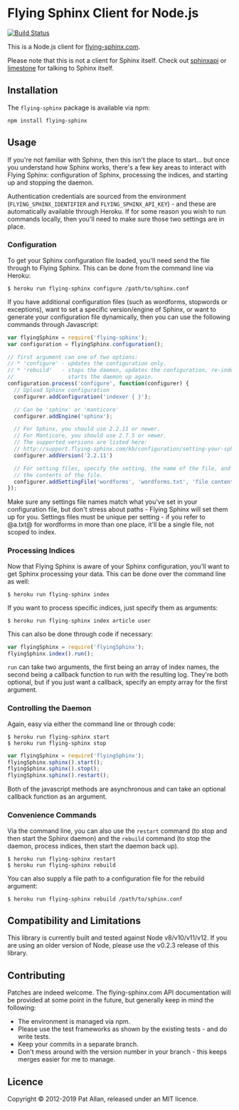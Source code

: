 # Flying Sphinx Client for Node.js

[![Build Status](https://travis-ci.org/flying-sphinx/flying-sphinx-js.svg?branch=master)](https://travis-ci.org/flying-sphinx/flying-sphinx-js)

This is a Node.js client for [flying-sphinx.com](https://flying-sphinx.com).

Please note that this is not a client for Sphinx itself. Check out [sphinxapi](https://github.com/lindory-project/node-sphinxapi) or [limestone](https://github.com/kurokikaze/limestone) for talking to Sphinx itself.

## Installation

The `flying-sphinx` package is available via npm:

```
npm install flying-sphinx
```

## Usage

If you're not familiar with Sphinx, then this isn't the place to start... but once you understand how Sphinx works, there's a few key areas to interact with Flying Sphinx: configuration of Sphinx, processing the indices, and starting up and stopping the daemon.

Authentication credentials are sourced from the environment (`FLYING_SPHINX_IDENTIFIER` and `FLYING_SPHINX_API_KEY`) - and these are automatically available through Heroku. If for some reason you wish to run commands locally, then you'll need to make sure those two settings are in place.

### Configuration

To get your Sphinx configuration file loaded, you'll need send the file through to Flying Sphinx. This can be done from the command line via Heroku:

```
$ heroku run flying-sphinx configure /path/to/sphinx.conf
```

If you have additional configuration files (such as wordforms, stopwords or exceptions), want to set a specific version/engine of Sphinx, or want to generate your configuration file dynamically, then you can use the following commands through Javascript:

```js
var flyingSphinx = require('flying-sphinx');
var configuration = flyingSphinx.configuration();

// first argument can one of two options:
// * 'configure' - updates the configuration only.
// * 'rebuild'   - stops the daemon, updates the configuration, re-indexes, and
//                 starts the daemon up again.
configuration.process('configure', function(configurer) {
  // Upload Sphinx configuration
  configurer.addConfiguration('indexer { }');

  // Can be 'sphinx' or 'manticore'
  configurer.addEngine('sphinx');

  // For Sphinx, you should use 2.2.11 or newer.
  // For Manticore, you should use 2.7.5 or newer.
  // The supported versions are listed here:
  // http://support.flying-sphinx.com/kb/configuration/setting-your-sphinx-version
  configurer.addVersion('2.2.11')

  // For setting files, specify the setting, the name of the file, and
  // the contents of the file.
  configurer.addSettingFile('wordforms', 'wordforms.txt', 'file contents');
});
```

Make sure any settings file names match what you've set in your configuration file, but don't stress about paths - Flying Sphinx will set them up for you. Settings files must be unique per setting - if you refer to @a.txt@ for wordforms in more than one place, it'll be a single file, not scoped to index.

### Processing Indices

Now that Flying Sphinx is aware of your Sphinx configuration, you'll want to get Sphinx processing your data. This can be done over the command line as well:

```
$ heroku run flying-sphinx index
```

If you want to process specific indices, just specify them as arguments:

```
$ heroku run flying-sphinx index article user
```

This can also be done through code if necessary:

```js
var flyingSphinx = require('flyingSphinx');
flyingSphinx.index().run();
```

`run` can take two arguments, the first being an array of index names, the second being a callback function to run with the resulting log. They're both optional, but if you just want a callback, specify an empty array for the first argument.

### Controlling the Daemon

Again, easy via either the command line or through code:

```
$ heroku run flying-sphinx start
$ heroku run flying-sphinx stop
```

```js
var flyingSphinx = require('flyingSphinx');
flyingSphinx.sphinx().start();
flyingSphinx.sphinx().stop();
flyingSphinx.sphinx().restart();
```

Both of the javascript methods are asynchronous and can take an optional callback function as an argument.

### Convenience Commands

Via the command line, you can also use the `restart` command (to stop and then start the Sphinx daemon) and the `rebuild` command (to stop the daemon, process indices, then start the daemon back up).

```
$ heroku run flying-sphinx restart
$ heroku run flying-sphinx rebuild
```

You can also supply a file path to a configuration file for the rebuild argument:

```
$ heroku run flying-sphinx rebuild /path/to/sphinx.conf
```

## Compatibility and Limitations

This library is currently built and tested against Node v8/v10/v11/v12. If you are using an older version of Node, please use the v0.2.3 release of this library.

## Contributing

Patches are indeed welcome. The flying-sphinx.com API documentation will be provided at some point in the future, but generally keep in mind the following:

* The environment is managed via npm.
* Please use the test frameworks as shown by the existing tests - and do write tests.
* Keep your commits in a separate branch.
* Don't mess around with the version number in your branch - this keeps merges easier for me to manage.

## Licence

Copyright &copy; 2012-2019 Pat Allan, released under an MIT licence.

